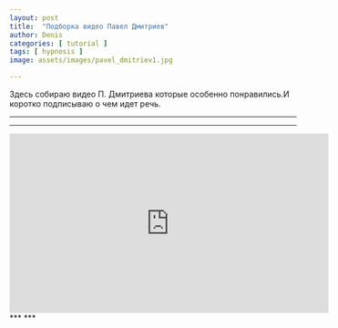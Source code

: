 ```yaml
---
layout: post
title:  "Подборка видео Павел Дмитриев"
author: Denis
categories: [ tutorial ]
tags: [ hypnosis ]
image: assets/images/pavel_dmitriev1.jpg

---
```



Здесь собираю видео П. Дмитриева которые особенно понравились.И коротко подписываю о чем идет речь.

***
***
<div class="video">
<iframe width="560" height="315" src="https://www.youtube.com/embed/w0ELfSJbKH8" frameborder="0" allow="accelerometer; autoplay; encrypted-media; gyroscope; picture-in-picture" allowfullscreen></iframe>
</div>
***
***